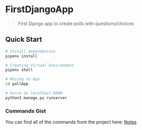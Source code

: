 # FirstDjangoApp
> First Django app to create polls with questions/choices

## Quick Start

``` bash
# Install dependencies
pipenv install

# Creating Virtual Environment
pipenv shell

# Moving to App
cd pollApp

# Serve on localhost:8000
python3 manage.py runserver
```

### Commands Gist
You can find all of the commands from the project here: [Notes](./notes.txt)

